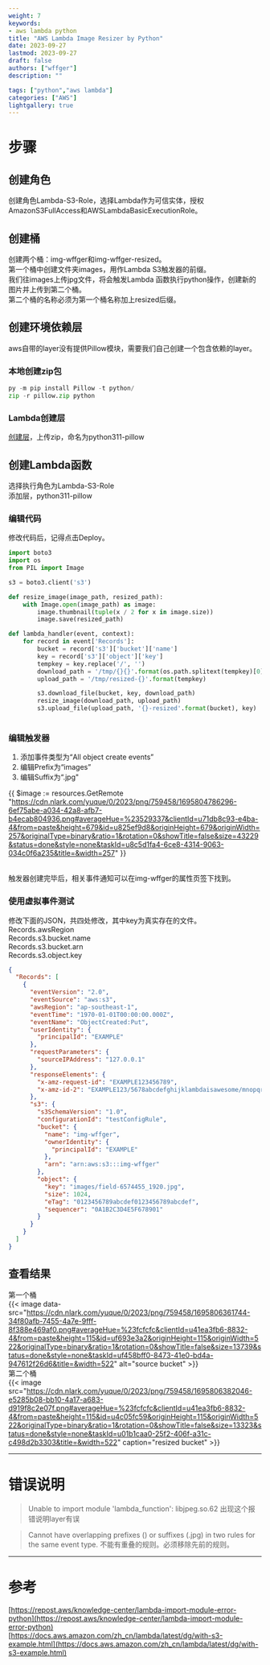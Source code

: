 ```yaml
---
weight: 7
keywords:
- aws lambda python
title: "AWS Lambda Image Resizer by Python"
date: 2023-09-27
lastmod: 2023-09-27
draft: false
authors: ["wffger"]
description: ""

tags: ["python","aws lambda"]
categories: ["AWS"]
lightgallery: true
---
```


<!--more-->
# 步骤
## 创建角色
创建角色Lambda-S3-Role，选择Lambda作为可信实体，授权AmazonS3FullAccess和AWSLambdaBasicExecutionRole。
## 创建桶
创建两个桶：img-wffger和img-wffger-resized。<br />第一个桶中创建文件夹images，用作Lambda S3触发器的前缀。<br />我们往images上传jpg文件，将会触发Lambda 函数执行python操作，创建新的图片并上传到第二个桶。<br />第二个桶的名称必须为第一个桶名称加上resized后缀。
## 创建环境依赖层
aws自带的layer没有提供Pillow模块，需要我们自己创建一个包含依赖的layer。
### 本地创建zip包
```python
py -m pip install Pillow -t python/
zip -r pillow.zip python
```
### Lambda创建层
[创建层](https://ap-southeast-1.console.aws.amazon.com/lambda/home?region=ap-southeast-1#/create/layer)，上传zip，命名为python311-pillow
## 创建Lambda函数
选择执行角色为Lambda-S3-Role<br />添加层，python311-pillow
### 编辑代码
修改代码后，记得点击Deploy。
```python
import boto3
import os
from PIL import Image

s3 = boto3.client('s3')

def resize_image(image_path, resized_path):
    with Image.open(image_path) as image:
        image.thumbnail(tuple(x / 2 for x in image.size))
        image.save(resized_path)

def lambda_handler(event, context):
    for record in event['Records']:
        bucket = record['s3']['bucket']['name']
        key = record['s3']['object']['key']
        tempkey = key.replace('/', '')
        download_path = '/tmp/{}{}'.format(os.path.splitext(tempkey)[0], os.path.splitext(tempkey)[1])
        upload_path = '/tmp/resized-{}'.format(tempkey)

        s3.download_file(bucket, key, download_path)
        resize_image(download_path, upload_path)
        s3.upload_file(upload_path, '{}-resized'.format(bucket), key)
    
```
### 编辑触发器

1. 添加事件类型为“All object create events”
2. 编辑Prefix为“images”
3. 编辑Suffix为“.jpg"

{{ $image := resources.GetRemote "https://cdn.nlark.com/yuque/0/2023/png/759458/1695804786296-6ef75abe-a034-42a8-afb7-b4ecab804936.png#averageHue=%23529337&clientId=u71db8c93-e4ba-4&from=paste&height=679&id=u825ef9d8&originHeight=679&originWidth=257&originalType=binary&ratio=1&rotation=0&showTitle=false&size=43229&status=done&style=none&taskId=u8c5d1fa4-6ce8-4314-9063-034c0f6a235&title=&width=257" }}

<br />触发器创建完毕后，相关事件通知可以在img-wffger的属性页签下找到。

### 使用虚拟事件测试
修改下面的JSON，共四处修改，其中key为真实存在的文件。<br />Records.awsRegion<br />Records.s3.bucket.name<br />Records.s3.bucket.arn<br />Records.s3.object.key
```json
{
  "Records": [
    {
      "eventVersion": "2.0",
      "eventSource": "aws:s3",
      "awsRegion": "ap-southeast-1",
      "eventTime": "1970-01-01T00:00:00.000Z",
      "eventName": "ObjectCreated:Put",
      "userIdentity": {
        "principalId": "EXAMPLE"
      },
      "requestParameters": {
        "sourceIPAddress": "127.0.0.1"
      },
      "responseElements": {
        "x-amz-request-id": "EXAMPLE123456789",
        "x-amz-id-2": "EXAMPLE123/5678abcdefghijklambdaisawesome/mnopqrstuvwxyzABCDEFGH"
      },
      "s3": {
        "s3SchemaVersion": "1.0",
        "configurationId": "testConfigRule",
        "bucket": {
          "name": "img-wffger",
          "ownerIdentity": {
            "principalId": "EXAMPLE"
          },
          "arn": "arn:aws:s3:::img-wffger"
        },
        "object": {
          "key": "images/field-6574455_1920.jpg",
          "size": 1024,
          "eTag": "0123456789abcdef0123456789abcdef",
          "sequencer": "0A1B2C3D4E5F678901"
        }
      }
    }
  ]
}
```

## 查看结果
第一个桶
<br />
{{< image data-src="https://cdn.nlark.com/yuque/0/2023/png/759458/1695806361744-34f80afb-7455-4a7e-9fff-8f388e469af0.png#averageHue=%23fcfcfc&clientId=u41ea3fb6-8832-4&from=paste&height=115&id=uf693e3a2&originHeight=115&originWidth=522&originalType=binary&ratio=1&rotation=0&showTitle=false&size=13739&status=done&style=none&taskId=uf458bff0-8473-41e0-bd4a-947612f26d6&title=&width=522" alt="source bucket" >}}
<br />
第二个桶
<br />
{{< image src="https://cdn.nlark.com/yuque/0/2023/png/759458/1695806382046-e5285b08-bb10-4a17-a683-d919f8c2e07f.png#averageHue=%23fcfcfc&clientId=u41ea3fb6-8832-4&from=paste&height=115&id=u4c05fc59&originHeight=115&originWidth=522&originalType=binary&ratio=1&rotation=0&showTitle=false&size=13323&status=done&style=none&taskId=u01b1caa0-25f2-406f-a31c-c498d2b3303&title=&width=522" caption="resized bucket" >}}


---

# 错误说明
> Unable to import module 'lambda_function': libjpeg.so.62
> 出现这个报错说明layer有误


> Cannot have overlapping prefixes () or suffixes (.jpg) in two rules for the same event type.
> 不能有重叠的规则。必须移除先前的规则。


---

# 参考
[https://repost.aws/knowledge-center/lambda-import-module-error-python](https://repost.aws/knowledge-center/lambda-import-module-error-python)<br />[https://docs.aws.amazon.com/zh_cn/lambda/latest/dg/with-s3-example.html](https://docs.aws.amazon.com/zh_cn/lambda/latest/dg/with-s3-example.html)

